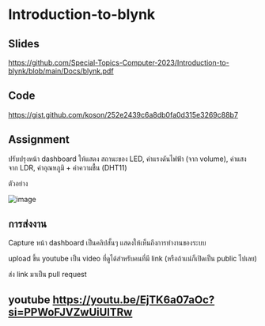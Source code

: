 # Introduction-to-blynk

## Slides

https://github.com/Special-Topics-Computer-2023/Introduction-to-blynk/blob/main/Docs/blynk.pdf

## Code 

https://gist.github.com/koson/252e2439c6a8db0fa0d315e3269c88b7
 

## Assignment

ปรับปรุงหน้า dashboard  ให้แสดง สถานะของ LED, ค่าแรงดันไฟฟ้า (จาก volume), ค่าแสง จาก LDR, ค่าอุณหภูมิ + ค่าความชื้น (DHT11)

ตัวอย่าง

![image](https://github.com/Special-Topics-Computer-2023/Introduction-to-blynk/assets/567256/b46d9d57-93ff-4198-b80e-f5b7a01c3e7b)


## การส่งงาน

Capture หน้า dashboard เป็นคลิปสั้นๆ แสดงให้เห็นถึงการทำงานของระบบ 

upload ขึ้น youtube เป็น video ที่ดูได้สำหรับคนที่มี link (หรือถ้าแน่ก็เปิดเป็น public ไปเลย)

ส่ง link มาเป็น pull request

## youtube https://youtu.be/EjTK6a07aOc?si=PPWoFJVZwUiUlTRw
